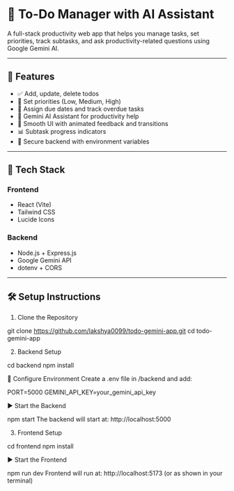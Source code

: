 # 📝 To-Do Manager with AI Assistant

A full-stack productivity web app that helps you manage tasks, set priorities, track subtasks, and ask productivity-related questions using Google Gemini AI.

---

## 🚀 Features

- ✅ Add, update, delete todos
- 📌 Set priorities (Low, Medium, High)
- 📅 Assign due dates and track overdue tasks
- 🧠 Gemini AI Assistant for productivity help
- 🧹 Smooth UI with animated feedback and transitions
- 📊 Subtask progress indicators
- 🔐 Secure backend with environment variables

---

## 🧱 Tech Stack

### Frontend
- React (Vite)
- Tailwind CSS
- Lucide Icons

### Backend
- Node.js + Express.js
- Google Gemini API
- dotenv + CORS

---

## 🛠️ Setup Instructions

1. Clone the Repository


git clone https://github.com/lakshya0099/todo-gemini-app.git
cd todo-gemini-app

2. Backend Setup

cd backend
npm install

🔐 Configure Environment
Create a .env file in /backend and add:

PORT=5000
GEMINI_API_KEY=your_gemini_api_key

▶️ Start the Backend

npm start
The backend will start at: http://localhost:5000

3. Frontend Setup

cd frontend
npm install

▶️ Start the Frontend


npm run dev
Frontend will run at: http://localhost:5173 (or as shown in your terminal)


